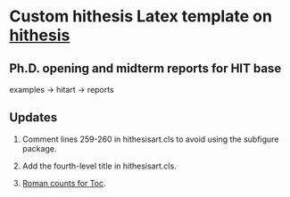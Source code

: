 # Custom hithesis Latex template on [hithesis](https://github.com/hithesis/hithesis)

## Ph.D. opening and midterm reports for HIT base

examples -> hitart -> reports

## Updates

1. Comment lines 259-260 in hithesisart.cls to avoid using the subfigure package.

2. Add the fourth-level title in hithesisart.cls.

3. [Roman counts for Toc](https://github.com/hithesis/hithesis/issues/196).

